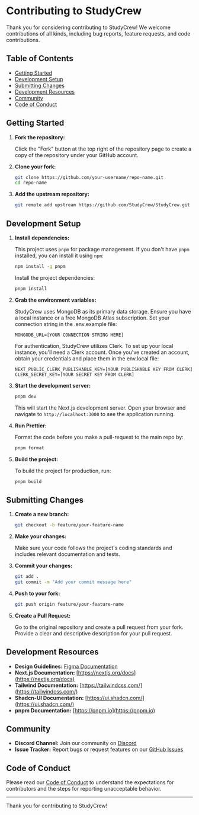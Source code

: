 # Contributing to StudyCrew

Thank you for considering contributing to StudyCrew! We welcome contributions of all kinds, including bug reports, feature requests, and code contributions.

## Table of Contents

- [Getting Started](#getting-started)
- [Development Setup](#development-setup)
- [Submitting Changes](#submitting-changes)
- [Development Resources](#development-resources)
- [Community](#community)
- [Code of Conduct](#code-of-conduct)

## Getting Started

1. **Fork the repository:**

    Click the "Fork" button at the top right of the repository page to create a copy of the repository under your GitHub account.

2. **Clone your fork:**

    ```bash
    git clone https://github.com/your-username/repo-name.git
    cd repo-name
    ```

3. **Add the upstream repository:**

    ```bash
    git remote add upstream https://github.com/StudyCrew/StudyCrew.git
    ```

## Development Setup

1. **Install dependencies:**

    This project uses `pnpm` for package management. If you don't have `pnpm` installed, you can install it using `npm`:

    ```bash
    npm install -g pnpm
    ```

    Install the project dependencies:

    ```bash
    pnpm install
    ```

2. **Grab the environment variables:**

    StudyCrew uses MongoDB as its primary data storage. Ensure you have a local instance or a free MongoDB Atlas subscription. Set your connection string in the .env.example file:

    ```env
    MONGODB_URL=[YOUR CONNECTION STRING HERE]
    ```

    For authentication, StudyCrew utilizes Clerk. To set up your local instance, you'll need a Clerk account. Once you've created an account, obtain your credentials and place them in the env.local file:

    ```env
    NEXT_PUBLIC_CLERK_PUBLISHABLE_KEY=[YOUR PUBLISHABLE KEY FROM CLERK]
    CLERK_SECRET_KEY=[YOUR SECRET KEY FROM CLERK]
    ```

3. **Start the development server:**

    ```bash
    pnpm dev
    ```

    This will start the Next.js development server. Open your browser and navigate to `http://localhost:3000` to see the application running.

4. **Run Prettier:**

    Format the code before you make a pull-request to the main repo by:

    ```bash
    pnpm format
    ```

5. **Build the project:**

    To build the project for production, run:

    ```bash
    pnpm build
    ```

## Submitting Changes

1. **Create a new branch:**

    ```bash
    git checkout -b feature/your-feature-name
    ```

2. **Make your changes:**

    Make sure your code follows the project's coding standards and includes relevant documentation and tests.

3. **Commit your changes:**

    ```bash
    git add .
    git commit -m "Add your commit message here"
    ```

4. **Push to your fork:**

    ```bash
    git push origin feature/your-feature-name
    ```

5. **Create a Pull Request:**

    Go to the original repository and create a pull request from your fork. Provide a clear and descriptive description for your pull request.

## Development Resources

- **Design Guidelines:** [Figma Documentation](https://www.figma.com/file/BJG9JmbThqdp8p8IWs7gNG/StudyCrew-Prototypes-(Copy)?type=design&node-id=8%3A98&mode=design&t=uwHVDf3Ihi12lro3-1)
- **Next.js Documentation:** [https://nextjs.org/docs](https://nextjs.org/docs)
- **Tailwind Documentation:** [https://tailwindcss.com/](https://tailwindcss.com/)
- **Shadcn-UI Documentation:** [https://ui.shadcn.com/](https://ui.shadcn.com/)
- **pnpm Documentation:** [https://pnpm.io](https://pnpm.io)

## Community

- **Discord Channel:** Join our community on [Discord](https://discord.gg/Q93eWC8k)
- **Issue Tracker:** Report bugs or request features on our [GitHub Issues](https://github.com/StudyCrew/StudyCrew/issues)

## Code of Conduct

Please read our [Code of Conduct](CODE_OF_CONDUCT.md) to understand the expectations for contributors and the steps for reporting unacceptable behavior.

---

Thank you for contributing to StudyCrew!
